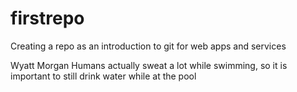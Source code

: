 # firstrepo
Creating a repo as an introduction to git for web apps and services

Wyatt Morgan
Humans actually sweat a lot while swimming, so it is important to still drink water while at the pool
